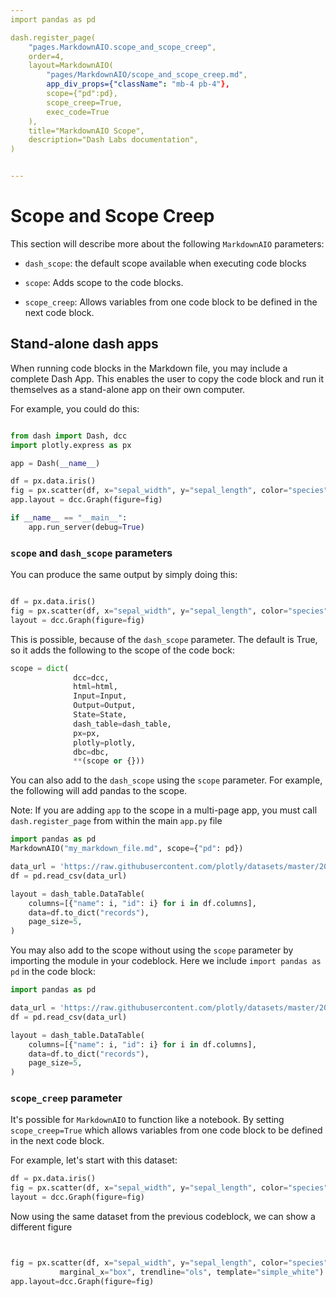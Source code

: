 ```yaml
---
import pandas as pd

dash.register_page(
    "pages.MarkdownAIO.scope_and_scope_creep",
    order=4,
    layout=MarkdownAIO(
        "pages/MarkdownAIO/scope_and_scope_creep.md",
        app_div_props={"className": "mb-4 pb-4"},
        scope={"pd":pd},
        scope_creep=True,    
        exec_code=True
    ),
    title="MarkdownAIO Scope",
    description="Dash Labs documentation",
)


---
```



# Scope and Scope Creep

This section will describe more about the following `MarkdownAIO` parameters:

- `dash_scope`: the default scope available when executing code blocks

- `scope`: Adds scope to the code blocks. 

- `scope_creep`: Allows variables from one code block to be defined in the next code block.

## Stand-alone dash apps

When running code blocks in the Markdown file, you may include a complete Dash App.  This enables the user to copy the code
block and run it themselves as a stand-alone app on their own computer.  

For example, you could do this:

```python

from dash import Dash, dcc
import plotly.express as px

app = Dash(__name__)

df = px.data.iris()
fig = px.scatter(df, x="sepal_width", y="sepal_length", color="species")
app.layout = dcc.Graph(figure=fig)

if __name__ == "__main__":
    app.run_server(debug=True)


```



### `scope` and `dash_scope` parameters

You can produce the same output by simply doing this:

```python

df = px.data.iris()
fig = px.scatter(df, x="sepal_width", y="sepal_length", color="species")
layout = dcc.Graph(figure=fig)

```

This is possible, because of the `dash_scope` parameter.  The default is True, so it adds the following to the scope
of the code bock:

```python exec-code-false
scope = dict(
              dcc=dcc,
              html=html,
              Input=Input,
              Output=Output,
              State=State,
              dash_table=dash_table,
              px=px,
              plotly=plotly,
              dbc=dbc,
              **(scope or {}))

```

You can also add to the `dash_scope` using the `scope` parameter.  For example, the following will add pandas to the
scope.

Note:  If you are adding `app` to the scope in a multi-page app, you must call `dash.register_page` from within the main `app.py` file

```python exec-code-false
import pandas as pd
MarkdownAIO("my_markdown_file.md", scope={"pd": pd})

```  

```python
data_url = 'https://raw.githubusercontent.com/plotly/datasets/master/2014_usa_states.csv'
df = pd.read_csv(data_url)

layout = dash_table.DataTable(
    columns=[{"name": i, "id": i} for i in df.columns],
    data=df.to_dict("records"),
    page_size=5,
)

```

You may also add to the scope without using the `scope` parameter by importing the module in your codeblock.  Here
we include `import pandas as pd` in the code block:

```python exec-code-false
import pandas as pd

data_url = 'https://raw.githubusercontent.com/plotly/datasets/master/2014_usa_states.csv'
df = pd.read_csv(data_url)

layout = dash_table.DataTable(
    columns=[{"name": i, "id": i} for i in df.columns],
    data=df.to_dict("records"),
    page_size=5,
)

```


### `scope_creep` parameter

It's possible for `MarkdownAIO` to function like a notebook.  By setting `scope_creep=True` 
which allows variables from one code block to be defined in the next code block.

For example, let's start with this dataset:
```python 
df = px.data.iris()
fig = px.scatter(df, x="sepal_width", y="sepal_length", color="species")
layout = dcc.Graph(figure=fig)

```

Now using the same dataset from the previous codeblock, we can show a different figure 

```python


fig = px.scatter(df, x="sepal_width", y="sepal_length", color="species", marginal_y="violin",
           marginal_x="box", trendline="ols", template="simple_white")
app.layout=dcc.Graph(figure=fig)

```
